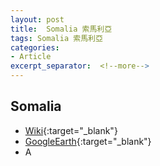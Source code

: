 ```yaml
---
layout: post
title:  Somalia 索馬利亞
tags: Somalia 索馬利亞 
categories:
- Article
excerpt_separator:  <!--more-->
---
```

## Somalia 
- [Wiki](https://zh.wikipedia.org/w/index.php?search=Somalia "Wiki"){:target="_blank"} 
- [GoogleEarth](https://earth.google.com/web/search/Somalia "GoogleEarth"){:target="_blank"} 
- A 

